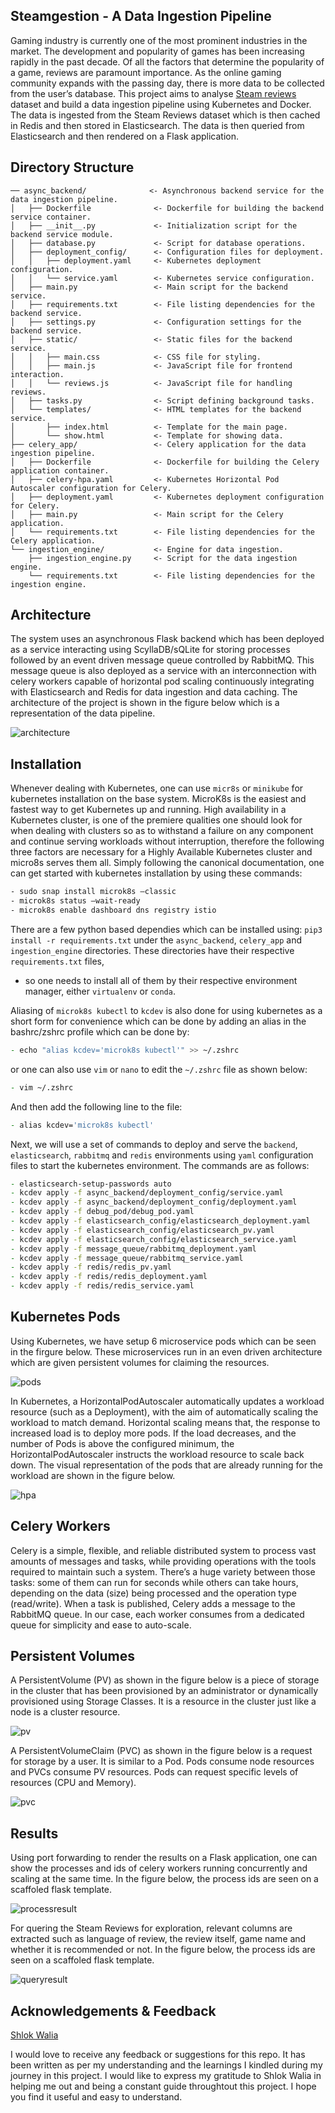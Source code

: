 ## Steamgestion - A Data Ingestion Pipeline
Gaming industry is currently one of the most prominent industries in the market. The development and popularity of games has been increasing rapidly in the past decade. Of all the factors that determine the popularity of a game, reviews are paramount importance. As the online gaming community expands with the passing day, there is more data to be collected from the user’s database. This project aims to analyse [Steam reviews](https://www.kaggle.com/datasets/najzeko/steam-reviews-2021) dataset and build a data ingestion pipeline using Kubernetes and Docker. The data is ingested from the Steam Reviews dataset which is then cached in Redis and then stored in Elasticsearch. The data is then queried from Elasticsearch and then rendered on a Flask application.

## Directory Structure
```
── async_backend/              <- Asynchronous backend service for the data ingestion pipeline.
│   ├── Dockerfile              <- Dockerfile for building the backend service container.
│   ├── __init__.py             <- Initialization script for the backend service module.
│   ├── database.py             <- Script for database operations.
│   ├── deployment_config/      <- Configuration files for deployment.
│   │   ├── deployment.yaml     <- Kubernetes deployment configuration.
│   │   └── service.yaml        <- Kubernetes service configuration.
│   ├── main.py                 <- Main script for the backend service.
│   ├── requirements.txt        <- File listing dependencies for the backend service.
│   ├── settings.py             <- Configuration settings for the backend service.
│   ├── static/                 <- Static files for the backend service.
│   │   ├── main.css            <- CSS file for styling.
│   │   ├── main.js             <- JavaScript file for frontend interaction.
│   │   └── reviews.js          <- JavaScript file for handling reviews.
│   ├── tasks.py                <- Script defining background tasks.
│   └── templates/              <- HTML templates for the backend service.
│       ├── index.html          <- Template for the main page.
│       └── show.html           <- Template for showing data.
├── celery_app/                 <- Celery application for the data ingestion pipeline.
│   ├── Dockerfile              <- Dockerfile for building the Celery application container.
│   ├── celery-hpa.yaml         <- Kubernetes Horizontal Pod Autoscaler configuration for Celery.
│   ├── deployment.yaml         <- Kubernetes deployment configuration for Celery.
│   ├── main.py                 <- Main script for the Celery application.
│   └── requirements.txt        <- File listing dependencies for the Celery application.
└── ingestion_engine/           <- Engine for data ingestion.
    ├── ingestion_engine.py     <- Script for the data ingestion engine.
    └── requirements.txt        <- File listing dependencies for the ingestion engine.
```

## Architecture
The system uses an asynchronous Flask backend which has been deployed as a service interacting using ScyllaDB/sQLite for storing processes followed by an event driven message queue controlled by RabbitMQ. This message queue is also deployed as a service with an interconnection with celery workers capable of horizontal pod scaling continuously integrating with Elasticsearch and Redis for data ingestion and data caching. The architecture of the project is shown in the figure below which is a representation of the data pipeline.

![architecture](/figures/architecture1.png)

## Installation
Whenever dealing with Kubernetes, one can use `micr8s` or `minikube` for kubernetes installation on the base system. MicroK8s is the easiest and fastest way to get Kubernetes up and running. High availability in a Kubernetes cluster, is one of the premiere qualities one should look for when dealing with clusters so as to withstand a failure on any component and continue serving workloads without interruption, therefore the following three factors are necessary for a Highly Available Kubernetes cluster and micro8s serves them all. Simply following the canonical documentation, one can get started with kubernetes installation by using these commands:
```bash
- sudo snap install microk8s –classic
- microk8s status –wait-ready
- microk8s enable dashboard dns registry istio
```

There are a few python based dependies which can be installed using: `pip3 install -r requirements.txt` under the `async_backend`, `celery_app` and `ingestion_engine` directories. These directories have their respective `requirements.txt` files, 
- so one needs to install all of them by their respective environment manager, either `virtualenv` or `conda`.

Aliasing of `microk8s kubectl` to `kcdev` is also done for using kubernetes as a short form for convenience which can be done by adding an alias in the bashrc/zshrc profile which can be done by:
```zsh
- echo "alias kcdev='microk8s kubectl'" >> ~/.zshrc
```
or one can also use `vim` or `nano` to edit the `~/.zshrc` file as shown below:
```zsh
- vim ~/.zshrc
```
And then add the following line to the file:
```zsh
- alias kcdev='microk8s kubectl'
```

Next, we will use a set of commands to deploy and serve the `backend`, `elasticsearch`, `rabbitmq` and `redis` environments using `yaml` configuration files to start the kubernetes environment. The commands are as follows: 
```zsh
- elasticsearch-setup-passwords auto
- kcdev apply -f async_backend/deployment_config/service.yaml
- kcdev apply -f async_backend/deployment_config/deployment.yaml
- kcdev apply -f debug_pod/debug_pod.yaml
- kcdev apply -f elasticsearch_config/elasticsearch_deployment.yaml
- kcdev apply -f elasticsearch_config/elasticsearch_pv.yaml
- kcdev apply -f elasticsearch_config/elasticsearch_service.yaml
- kcdev apply -f message_queue/rabbitmq_deployment.yaml
- kcdev apply -f message_queue/rabbitmq_service.yaml
- kcdev apply -f redis/redis_pv.yaml
- kcdev apply -f redis/redis_deployment.yaml
- kcdev apply -f redis/redis_service.yaml
```

## Kubernetes Pods
Using Kubernetes, we have setup 6 microservice pods which can be seen in the firgure below. These microservices run in an even driven architecture which are given persistent volumes for claiming the resources.

![pods](/figures/pods.png)

In Kubernetes, a HorizontalPodAutoscaler automatically updates a workload resource (such as a Deployment), with the aim of automatically scaling the workload to match demand. Horizontal scaling means that, the response to increased load is to deploy more pods. If the load decreases, and the number of Pods is above the configured minimum, the HorizontalPodAutoscaler instructs the workload
resource to scale back down. The visual representation of the pods that are already running for the workload are shown in the figure below.

![hpa](/figures/hpa.png)

## Celery Workers
Celery is a simple, flexible, and reliable distributed system to process vast amounts of messages and tasks, while providing operations with the tools required to maintain such a system. There’s a huge variety between those tasks: some of them can run for seconds while others can take hours, depending on the data (size) being processed and the operation type (read/write). When a task is published, Celery adds a message to the RabbitMQ queue. In our case, each worker consumes from a dedicated queue for simplicity and ease to auto-scale.

## Persistent Volumes
A PersistentVolume (PV) as shown in the figure below is a piece of storage in the cluster that has been provisioned by an administrator or dynamically provisioned using Storage Classes. It is a resource in the cluster just like a node is a cluster resource.

![pv](/figures/pv.png)

A PersistentVolumeClaim (PVC) as shown in the figure below is a request for storage by a user. It is similar to a Pod. Pods consume node resources and PVCs consume PV resources. Pods can request specific levels of resources (CPU and Memory).

![pvc](/figures/pvc.png)

## Results
Using port forwarding to render the results on a Flask application, one can show the processes and ids of celery workers running concurrently and scaling at the same time. In the figure below, the process ids are seen on a scaffoled flask template.

![processresult](/figures/processresult.png)

For quering the Steam Reviews for exploration, relevant columns are extracted such as language of review, the review itself, game name and whether it is recommended or not. In the figure below, the process ids are seen on a scaffoled flask template.

![queryresult](/figures/queryresult.png)

## Acknowledgements & Feedback
[Shlok Walia](https://github.com/coderhyno)
  
I would love to receive  any feedback or suggestions for this repo. It has been written as per my understanding and the learnings I kindled during my journey in this project. I would like to express my gratitude to Shlok Walia in helping me out and being a constant guide throughtout this project. I hope you find it useful and easy to understand.

